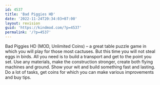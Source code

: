 ```yaml
---
id: 4537
title: 'Bad Piggies HD'
date: '2022-11-24T20:34:03+07:00'
layout: revision
guid: 'https://kindmod.com/?p=4537'
permalink: '/?p=4537'
---
```


Bad Piggies HD (MOD, Unlimited Coins) – a great table puzzle game in which you will play for those most cactuses. But this time you will not steal eggs in birds. All you need is to build a transport and get to the point you set. Use any materials, make the construction stronger, create both flying machines and ground. Show your wit and build something fast and lasting. Do a lot of tasks, get coins for which you can make various improvements and buy tips.